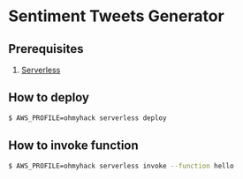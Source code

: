 # Sentiment Tweets Generator

## Prerequisites
1. [Serverless](https://serverless.com/framework/docs/guide/installing-serverless/#installing-serverles)

## How to deploy
```bash
$ AWS_PROFILE=ohmyhack serverless deploy
```

## How to invoke function
```bash
$ AWS_PROFILE=ohmyhack serverless invoke --function hello
```
